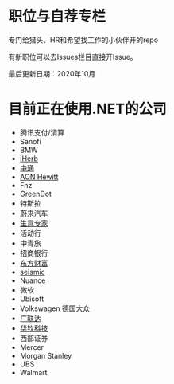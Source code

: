 # 职位与自荐专栏
专门给猎头、HR和希望找工作的小伙伴开的repo

有新职位可以去Issues栏目直接开Issue。

最后更新日期：2020年10月

# 目前正在使用.NET的公司 
- 腾讯支付/清算
- Sanofi
- BMW
- [iHerb](http://www.iherb.com)
- [中通](http://www.zto.com)
- [AON Hewitt](http://www.aon.com)
- Fnz
- GreenDot
- 特斯拉
- 蔚来汽车
- [生意专家](http://www.i200.cn/)
- 活动行
- 中青旅
- 招商银行
- [东方财富](https://www.eastmoney.com)
- [seismic](https://seismic.com/)
- Nuance
- 微软
- Ubisoft
- Volkswagen 德国大众
- [广联达](https://www.glodon.com/)
- [华钦科技](http://www.clps.com.cn/)
- 西部证券 
- Mercer
- Morgan Stanley
- UBS
- Walmart
